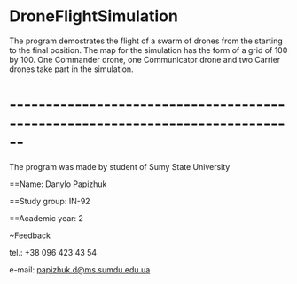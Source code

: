 # DroneFlightSimulation
The program demostrates the flight of a swarm of drones from the starting to the final position.
The map for the simulation has the form of a grid of 100 by 100.
One Commander drone, one Communicator drone and two Carrier drones take part in the simulation.
# ------------------------------------------------------------------------------
The program was made by student of Sumy State University

==Name: Danylo Papizhuk

==Study group: IN-92

==Academic year: 2

~Feedback

tel.: +38 096 423 43 54

e-mail: papizhuk.d@ms.sumdu.edu.ua

